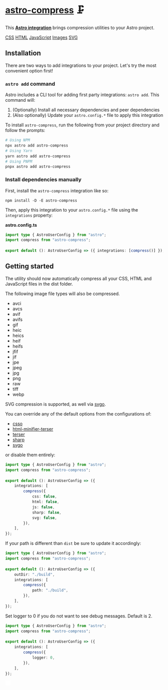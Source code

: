 # [astro-compress] 🗜️

This **[Astro integration][astro-integration]** brings compression utilities to
your Astro project.

[CSS][csso] [HTML][html-minifier-terser] [JavaScript][terser] [Images][sharp]
[SVG][svgo]

## Installation

There are two ways to add integrations to your project. Let's try the most
convenient option first!

### `astro add` command

Astro includes a CLI tool for adding first party integrations: `astro add`. This
command will:

1. (Optionally) Install all necessary dependencies and peer dependencies
2. (Also optionally) Update your `astro.config.*` file to apply this integration

To install `astro-compress`, run the following from your project directory and
follow the prompts:

```sh
# Using NPM
npx astro add astro-compress
# Using Yarn
yarn astro add astro-compress
# Using PNPM
pnpx astro add astro-compress
```

### Install dependencies manually

First, install the `astro-compress` integration like so:

```
npm install -D -E astro-compress
```

Then, apply this integration to your `astro.config.*` file using the
`integrations` property:

**astro.config.ts**

```ts
import type { AstroUserConfig } from "astro";
import compress from "astro-compress";

export default (): AstroUserConfig => ({ integrations: [compress()] });
```

## Getting started

The utility should now automatically compress all your CSS, HTML and JavaScript
files in the dist folder.

The following image file types will also be compressed.

-   avci
-   avcs
-   avif
-   avifs
-   gif
-   heic
-   heics
-   heif
-   heifs
-   jfif
-   jif
-   jpe
-   jpeg
-   jpg
-   png
-   raw
-   tiff
-   webp

SVG compression is supported, as well via [svgo].

You can override any of the default options from the configurations of:

-   [csso](src/options/css.ts)
-   [html-minifier-terser](src/options/html.ts)
-   [terser](src/options/js.ts)
-   [sharp](src/options/img.ts)
-   [svgo](src/options/svg.ts)

or disable them entirely:

```ts
import type { AstroUserConfig } from "astro";
import compress from "astro-compress";

export default (): AstroUserConfig => ({
	integrations: [
		compress({
			css: false,
			html: false,
			js: false,
			sharp: false,
			svg: false,
		}),
	],
});
```

If your path is different than `dist` be sure to update it accordingly:

```ts
import type { AstroUserConfig } from "astro";
import compress from "astro-compress";

export default (): AstroUserConfig => ({
	outDir: "./build",
	integrations: [
		compress({
			path: "./build",
		}),
	],
});
```

Set logger to 0 if you do not want to see debug messages. Default is 2.

```ts
import type { AstroUserConfig } from "astro";
import compress from "astro-compress";

export default (): AstroUserConfig => ({
	integrations: [
		compress({
			logger: 0,
		}),
	],
});
```

[astro-compress]: https://npmjs.org/astro-compress
[csso]: https://npmjs.org/csso
[html-minifier-terser]: https://npmjs.org/html-minifier-terser
[terser]: https://npmjs.org/terser
[sharp]: https://npmjs.org/sharp
[svgo]: https://npmjs.org/svgo
[astro-integration]: https://docs.astro.build/en/guides/integrations-guide/

[![Built with Lightrix/npm](https://raw.githubusercontent.com/Lightrix/npm/main/.github/img/favicon-16x16.png)](https://github.com/Lightrix/npm)
